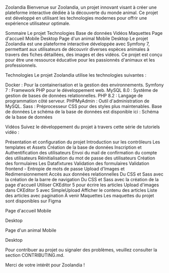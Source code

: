 Zoolandia
Bienvenue sur Zoolandia, un projet innovant visant à créer une plateforme interactive dédiée à la découverte du monde animal. Ce projet est développé en utilisant les technologies modernes pour offrir une expérience utilisateur optimale.

Sommaire
Le projet
Technologies
Base de données
Vidéos
Maquettes
Page d'accueil
Mobile
Desktop
Page d'un animal
Mobile
Desktop
Le projet
Zoolandia est une plateforme interactive développée avec Symfony 7, permettant aux utilisateurs de découvrir diverses espèces animales à travers des fiches détaillées, des images et des vidéos. Ce projet est conçu pour être une ressource éducative pour les passionnés d'animaux et les professionnels.

Technologies
Le projet Zoolandia utilise les technologies suivantes :

Docker : Pour la containerisation et la gestion des environnements.
Symfony 7 : Framework PHP pour le développement web.
MySQL 8.0 : Système de gestion de bases de données relationnelles.
PHP 8.2 : Langage de programmation côté serveur.
PHPMyAdmin : Outil d'administration de MySQL.
Sass : Préprocesseur CSS pour des styles plus maintenables.
Base de données
Le schéma de la base de données est disponible ici : Schéma de la base de données



Vidéos
Suivez le développement du projet à travers cette série de tutoriels vidéo :

Présentation et configuration du projet
Introduction sur les contrôleurs
Les templates et Assets
Création de la base de données
Inscription et Authentification des utilisateurs
Envoi du mail de confirmation du compte des utilisateurs
Réinitialisation du mot de passe des utilisateurs
Création des formulaires
Les Datafixtures
Validation des formulaires
Validation frontend - Entropie de mots de passe
Upload d'Images et Redimensionnement
Accès aux données relationnelles
Du CSS et Sass avec la création de la barre de navigation
Du CSS et Sass avec la création de la page d'accueil
Utiliser CKEditor 5 pour écrire les articles
Upload d'images dans CKEditor 5 avec SimpleUpload
Afficher le contenu des articles
Liste des articles avec pagination
À venir
Maquettes
Les maquettes du projet sont disponibles sur Figma

Page d'accueil
Mobile


Desktop


Page d'un animal
Mobile

Desktop

Pour contribuer au projet ou signaler des problèmes, veuillez consulter la section CONTRIBUTING.md.

Merci de votre intérêt pour Zoolandia !